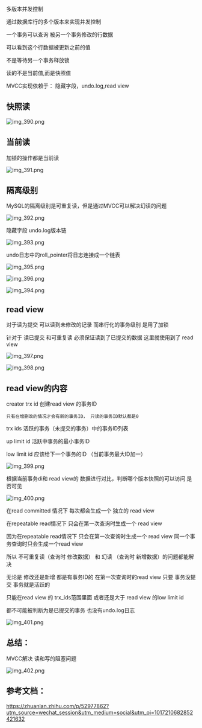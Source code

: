 多版本并发控制

通过数据库行的多个版本来实现并发控制

一个事务可以查询 被另一个事务修改的行数据

可以看到这个行数据被更新之前的值

不是等待另一个事务释放锁

读的不是当前值,而是快照值

MVCC实现依赖于： 隐藏字段，undo.log,read view

快照读
---

![img_390.png](img_390.png)

当前读
---

加锁的操作都是当前读

![img_391.png](img_391.png)


隔离级别
---

MySQL的隔离级别是可重复读，但是通过MVCC可以解决幻读的问题

![img_392.png](img_392.png)

隐藏字段 undo.log版本链

![img_393.png](img_393.png)

undo日志中的roll_pointer将日志连接成一个链表

![img_395.png](img_395.png)

![img_396.png](img_396.png)

![img_394.png](img_394.png)

read view
---

对于读为提交 可以读到未修改的记录 而串行化的事务级别 是用了加锁

针对于 读已提交 和可重复读 必须保证读到了已提交的数据 这里就使用到了 read view

![img_397.png](img_397.png)

![img_398.png](img_398.png)

read view的内容
---

creator trx id 创建read view 的事务ID

    只有在增删改的情况才会有新的事务ID， 只读的事务ID默认都是0

trx ids 活跃的事务（未提交的事务）中的事务ID列表

up limit id 活跃中事务的最小事务ID

low limit id 应该给下一个事务的ID （当前事务最大ID加一）

![img_399.png](img_399.png)

根据当前事务di和 read view的 数据进行对比，判断哪个版本快照的可以访问 是否可见

![img_400.png](img_400.png)

在read committed 情况下 每次都会生成一个 独立的 read view

在repeatable read情况下 只会在第一次查询时生成一个 read view

因为在repeatable read情况下 只会在第一次查询时生成一个 read view 同一个事务查询时只会生成一个read view

所以 不可重复读（查询时 修改数据） 和 幻读 （查询时 新增数据）的问题都能解决

无论是 修改还是新增 都是有事务ID的 在第一次查询时的read view 只要 事务没提交 事务就是活跃的 

只能在read view 的 trx_ids范围里面 或者还是大于 read view 的low limit id

都不可能被判断为是已提交的事务 也没有undo.log日志
 
![img_401.png](img_401.png)


总结：
---

MVCC解决 读和写的阻塞问题



![img_402.png](img_402.png)


参考文档：
---

https://zhuanlan.zhihu.com/p/52977862?utm_source=wechat_session&utm_medium=social&utm_oi=1017210682852421632